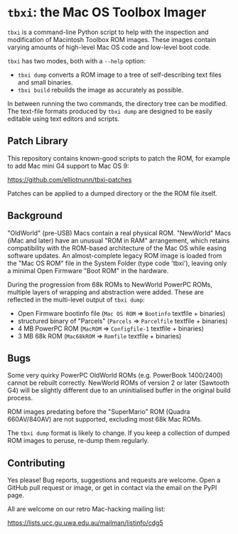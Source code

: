 # `tbxi`: the Mac OS Toolbox Imager

`tbxi` is a command-line Python script to help with the inspection and
modification of Macintosh Toolbox ROM images. These images contain
varying amounts of high-level Mac OS code and low-level boot code.

`tbxi` has two modes, both with a `--help` option:

- `tbxi dump` converts a ROM image to a tree of self-describing text
  files and small binaries.
- `tbxi build` rebuilds the image as accurately as possible.

In between running the two commands, the directory tree can be modified.
The text-file formats produced by `tbxi dump` are designed to be easily
editable using text editors and scripts.


## Patch Library

This repository contains known-good scripts to patch the ROM, for
example to add Mac mini G4 support to Mac OS 9:

https://github.com/elliotnunn/tbxi-patches

Patches can be applied to a dumped directory or the the ROM file itself.


## Background

"OldWorld" (pre-USB) Macs contain a real physical ROM. "NewWorld" Macs
(iMac and later) have an unusual "ROM in RAM" arrangement, which retains
compatibility with the ROM-based architecture of the Mac OS while easing
software updates. An almost-complete legacy ROM image is loaded from the
"Mac OS ROM" file in the System Folder (type code 'tbxi'), leaving only
a minimal Open Firmware "Boot ROM" in the hardware.

During the progression from 68k ROMs to NewWorld PowerPC ROMs, multiple
layers of wrapping and abstraction were added. These are reflected in
the multi-level output of `tbxi dump`:

- Open Firmware bootinfo file (`Mac OS ROM` => `Bootinfo` textfile + binaries)
- structured binary of "Parcels" (`Parcels` => `Parcelfile` textfile + binaries)
- 4 MB PowerPC ROM (`MacROM` => `Configfile-1` textfile + binaries)
- 3 MB 68k ROM (`Mac68kROM` => `Romfile` textfile + binaries)


## Bugs

Some very quirky PowerPC OldWorld ROMs (e.g. PowerBook 1400/2400) cannot
be rebuilt correctly. NewWorld ROMs of version 2 or later (Sawtooth G4)
will be slightly different due to an uninitialised buffer in the
original build process.

ROM images predating before the "SuperMario" ROM (Quadra 660AV/840AV)
are not supported, excluding most 68k Mac ROMs.

The `tbxi dump` format is likely to change. If you keep a collection of
dumped ROM images to peruse, re-dump them regularly.


## Contributing

Yes please! Bug reports, suggestions and requests are welcome. Open a
GitHub pull request or image, or get in contact via the email on the
PyPI page.

All are welcome on our retro Mac-hacking mailing list:

https://lists.ucc.gu.uwa.edu.au/mailman/listinfo/cdg5
